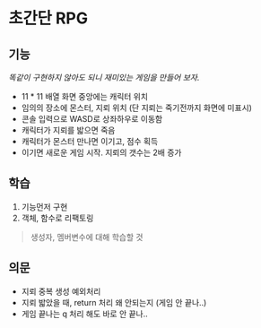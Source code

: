 # 초간단 RPG

## 기능
*똑같이 구현하지 않아도 되니 재미있는 게임을 만들어 보자.*    
- 11 * 11 배열 화면 중앙에는 캐릭터 위치   
- 임의의 장소에 몬스터, 지뢰 위치 (단 지뢰는 죽기전까지 화면에 미표시)  
- 콘솔 입력으로 WASD로 상좌하우로 이동함   
- 캐릭터가 지뢰를 밟으면 죽음   
- 캐릭터가 몬스터 만나면 이기고, 점수 획득
- 이기면 새로운 게임 시작. 지뢰의 갯수는 2배 증가

## 학습
1. 기능먼저 구현
2. 객체, 함수로 리팩토링
> 생성자, 멤버변수에 대해 학습할 것

## 의문
- 지뢰 중복 생성 예외처리
- 지뢰 밟았을 때, return 처리 왜 안되는지 (게임 안 끝나..)
- 게임 끝나는 q 처리 해도 바로 안 끝나..

    